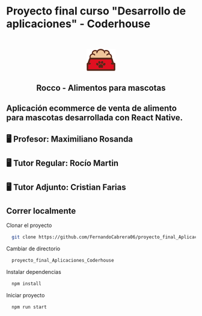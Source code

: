 ﻿<h1> Proyecto final curso "Desarrollo de aplicaciones" - Coderhouse </h1>
<br>
<p align="center"><img width="15%" src="https://raw.githubusercontent.com/FernandoCabrera06/proyecto_final_desarrollo_web_Coderhouse/main/assets/images/logo.png"></p>
<h2 align="center">Rocco - Alimentos para mascotas </h2>

## Aplicación ecommerce de venta de alimento para mascotas desarrollada con React Native.

## 🖥️ Profesor: Maximiliano Rosanda

## 🖥️ Tutor Regular: Rocío Martin

## 🖥️ Tutor Adjunto: Cristian Farias


## Correr localmente

Clonar el proyecto

```bash
  git clone https://github.com/FernandoCabrera06/proyecto_final_Aplicaciones_Coderhouse.git
```

Cambiar de directorio

```bash
  proyecto_final_Aplicaciones_Coderhouse
```

Instalar dependencias

```bash
  npm install
```

Iniciar proyecto

```bash
  npm run start
```
